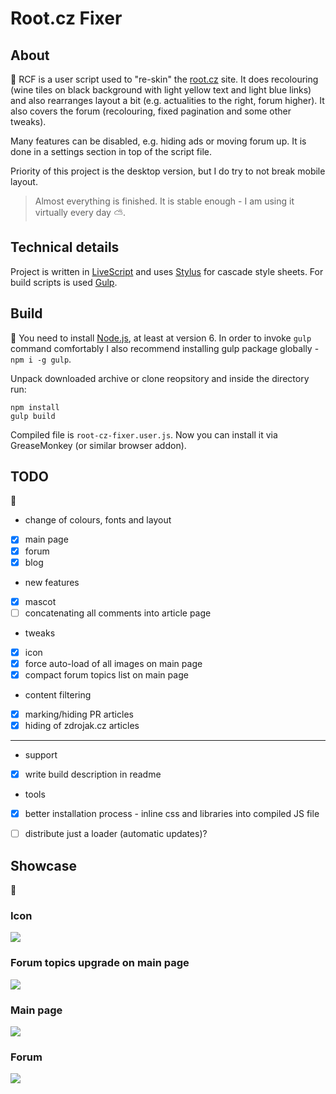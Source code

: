 
# Root.cz Fixer


## About

:crystal_ball: RCF is a user script used to "re-skin" the [root.cz](http://root.cz) site.
It does recolouring (wine tiles on black background with light yellow text and light blue links) and also rearranges layout a bit (e.g. actualities to the right, forum higher). It also covers the forum (recolouring, fixed pagination and some other tweaks).

Many features can be disabled, e.g. hiding ads or moving forum up. It is done in a settings section in top of the script file.

Priority of this project is the desktop version, but I do try to not break mobile layout.

>  Almost everything is finished. It is stable enough - I am using it virtually every day  :partly_sunny:.


## Technical details

Project is written in [LiveScript](http://livescript.net) and uses [Stylus](stylus-lang.com/) for cascade style sheets.
For build scripts is used [Gulp](http://gulpjs.com/).


## Build

:steam_locomotive: You need to install [Node.js](https://nodejs.org/en/), at least at version 6.
In order to invoke `gulp` command comfortably I also recommend installing gulp package globally - `npm i -g gulp`.

Unpack downloaded archive or clone reopsitory and inside the directory run:

```
npm install
gulp build
```

Compiled file is `root-cz-fixer.user.js`.
Now you can install it via GreaseMonkey (or similar browser addon).


## TODO

:notebook:

* change of colours, fonts and layout
 * [x] main page
 * [x] forum
 * [x] blog

* new features
 * [x] mascot
 * [ ] concatenating all comments into article page

* tweaks
 * [x] icon
 * [x] force auto-load of all images on main page
 * [x] compact forum topics list on main page

* content filtering
 * [x] marking/hiding PR articles
 * [x] hiding of zdrojak.cz articles

***

* support
 * [x] write build description in readme

* tools
 * [x] better installation process - inline css and libraries into compiled JS file
 * [ ] distribute just a loader (automatic updates)?


## Showcase

:tada: 

### Icon
![](http://i.imgur.com/pDdhNKz.png)

### Forum topics upgrade on main page
![](http://i.imgur.com/haYcghA.png)

### Main page
![](http://i.imgur.com/gq4E76R.png)

### Forum
![](http://i.imgur.com/6hJWNV6.png)
